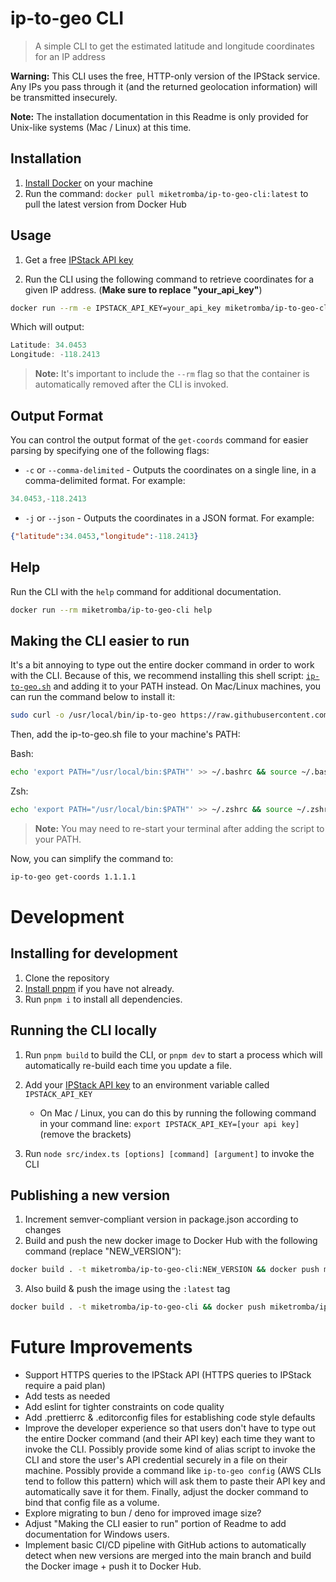 # ip-to-geo CLI
> A simple CLI to get the estimated latitude and longitude coordinates for an IP address

**Warning:** This CLI uses the free, HTTP-only version of the IPStack service. Any IPs you pass through it (and the returned geolocation information) will be transmitted insecurely.

**Note:** The installation documentation in this Readme is only provided for Unix-like systems (Mac / Linux) at this time.

## Installation
1. [Install Docker](https://www.docker.com/get-started/) on your machine
2. Run the command: `docker pull miketromba/ip-to-geo-cli:latest` to pull the latest version from Docker Hub

## Usage
1. Get a free [IPStack API key](https://ipstack.com/api-key)
<!-- and add it to an environment variable called `IPSTACK_API_KEY` -->
<!-- - On Mac / Linux, you can do this by running the following command in your command line: `export IPSTACK_API_KEY=[your api key]` (remove the brackets) -->

2. Run the CLI using the following command to retrieve coordinates for a given IP address. (**Make sure to replace "your_api_key"**)

```sh
docker run --rm -e IPSTACK_API_KEY=your_api_key miketromba/ip-to-geo-cli get-coords 1.1.1.1
```
Which will output:
```c
Latitude: 34.0453
Longitude: -118.2413
```
> **Note:** It's important to include the `--rm` flag so that the container is automatically removed after the CLI is invoked.


## Output Format
You can control the output format of the `get-coords` command for easier parsing by specifying one of the following flags:
- `-c` or `--comma-delimited` - Outputs the coordinates on a single line, in a comma-delimited format. For example: 
```c
34.0453,-118.2413
```
- `-j` or `--json` - Outputs the coordinates in a JSON format. For example: 
```json
{"latitude":34.0453,"longitude":-118.2413}
```

## Help
Run the CLI with the `help` command for additional documentation.
```sh
docker run --rm miketromba/ip-to-geo-cli help
```

## Making the CLI easier to run
It's a bit annoying to type out the entire docker command in order to work with the CLI. Because of this, we recommend installing this shell script: [`ip-to-geo.sh`](/ip-to-geo.sh) and adding it to your PATH instead.
On Mac/Linux machines, you can run the command below to install it:
```sh
sudo curl -o /usr/local/bin/ip-to-geo https://raw.githubusercontent.com/miketromba/ip-to-geo-cli/main/ip-to-geo.sh && sudo chmod +x /usr/local/bin/ip-to-geo
```
Then, add the ip-to-geo.sh file to your machine's PATH:

Bash:
```sh
echo 'export PATH="/usr/local/bin:$PATH"' >> ~/.bashrc && source ~/.bashrc
```
Zsh:
```sh
echo 'export PATH="/usr/local/bin:$PATH"' >> ~/.zshrc && source ~/.zshrc
```
> **Note:** You may need to re-start your terminal after adding the script to your PATH.

Now, you can simplify the command to:
```sh
ip-to-geo get-coords 1.1.1.1
```


# Development

## Installing for development
1. Clone the repository
2. [Install pnpm](https://pnpm.io/installation) if you have not already.
3. Run `pnpm i` to install all dependencies.

## Running the CLI locally
1. Run `pnpm build` to build the CLI, or `pnpm dev` to start a process which will automatically re-build each time you update a file.
2. Add your [IPStack API key](https://ipstack.com/api-key) to an environment variable called `IPSTACK_API_KEY`
    - On Mac / Linux, you can do this by running the following command in your command line: `export IPSTACK_API_KEY=[your api key]` (remove the brackets)

3. Run `node src/index.ts [options] [command] [argument]` to invoke the CLI

## Publishing a new version
1. Increment semver-compliant version in package.json according to changes
2. Build and push the new docker image to Docker Hub with the following command (replace "NEW_VERSION"):
```sh
docker build . -t miketromba/ip-to-geo-cli:NEW_VERSION && docker push miketromba/ip-to-geo-cli:NEW_VERSION
```
3. Also build & push the image using the `:latest` tag
```sh
docker build . -t miketromba/ip-to-geo-cli && docker push miketromba/ip-to-geo-cli:latest
```

# Future Improvements
- Support HTTPS queries to the IPStack API (HTTPS queries to IPStack require a paid plan)
- Add tests as needed
- Add eslint for tighter constraints on code quality
- Add .prettierrc & .editorconfig files for establishing code style defaults
- Improve the developer experience so that users don't have to type out the entire Docker command (and their API key) each time they want to invoke the CLI. Possibly provide some kind of alias script to invoke the CLI and store the user's API credential securely in a file on their machine. Possibly provide a command like `ip-to-geo config` (AWS CLIs tend to follow this pattern) which will ask them to paste their API key and automatically save it for them. Finally, adjust the docker command to bind that config file as a volume.
- Explore migrating to bun / deno for improved image size?
- Adjust "Making the CLI easier to run" portion of Readme to add documentation for Windows users.
- Implement basic CI/CD pipeline with GitHub actions to automatically detect when new versions are merged into the main branch and build the Docker image + push it to Docker Hub.